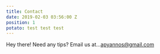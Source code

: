```yaml
---
title: Contact
date: 2019-02-03 03:56:00 Z
position: 1
potato: test test test
---
```


Hey there! Need any tips? Email us at...[apyannos@gmail.com](mailto:apyannos@gmail.com)